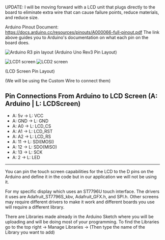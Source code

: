 UPDATE:
I will be moving forward with a LCD unit that plugs directly to the board to eliminate extra wire that can cause failure points, reduce materials, and reduce size.

Arduino Pinout Document:
https://docs.arduino.cc/resources/pinouts/A000066-full-pinout.pdf
The link above guides you to Arduino's documentation on what each pin on the board does.

![Arduino R3 pin layout](https://github.com/Varathac/Fuoco-Pneumatico/assets/142264466/3dfd6110-0fbc-45b8-ae2e-af7fe794facf)
(Arduino Uno Rev3 Pin Layout)

![LCD1 screen](https://github.com/Varathac/Fuoco-Pneumatico/assets/142264466/fe967372-4e59-4042-878a-3127444baa95)
![LCD2 screen](https://github.com/Varathac/Fuoco-Pneumatico/assets/142264466/e3ddf8ec-0b30-414b-a297-c3f450899510)

(LCD Screen Pin Layout)

(We will be using the Custom Wire to connect them)

Pin Connections From Arduino to LCD Screen (A: Arduino | L: LCDScreen)
-
- A: 5v -> L: VCC
- A: GND -> L: GND
- A: A0 -> L: LCD_CS
- A: A1 -> L: LCD_RST
- A: A2 -> L: LCD_RS
- A: 11 -> L: SDI(MOSI)
- A: 12 -> L: SDO(MISO)
- A: 13 -> L: SCK
- A: 2 -> L: LED

<hr>
You can pin the touch screen capabilities for the LCD to the D pins on the Arduino and define it in the code but in our application
we will not be using it.


For my specific display which uses an ST7796U touch interface. The drivers it uses are Adafruit_ST7796S_kbv, Adafruit_GFX.h, and SPI.h.
Other screens may require different drivers to make it work and different boards you use will require a different library.


There are Libraries made already in the Arduino Sketch where you will be uploading and will be doing most of your programming.
To find the Libraries go to the top right -> Manage Libraries -> (Then type the name of the Library you want to add)
